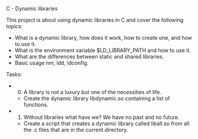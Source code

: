 C - Dynamic libraries

This project is about using dynamic libraries in C and cover the following topics:

  - What is a dynamic library, how does it work, how to create one, and how to use it.
  - What is the environment variable $LD_LIBRARY_PATH and how to use it.
  - What are the differences between static and shared libraries.
  - Basic usage nm, ldd, ldconfig.

Tasks:

  - 0. A library is not a luxury but one of the necessities of life.
	- Create the dynamic library libdynamic.so containing a list of functions.

  - 1. Without libraries what have we? We have no past and no future.
	- Create a script that creates a dynamic library called liball.so from all the .c files that are in	     the current directory.
